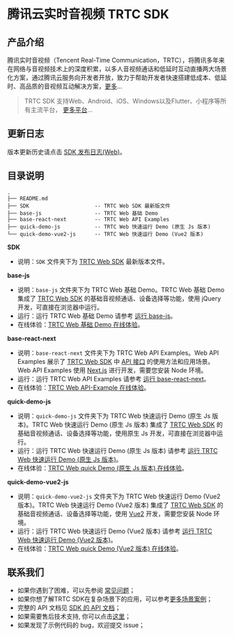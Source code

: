 # 腾讯云实时音视频 TRTC SDK

## 产品介绍

腾讯实时音视频（Tencent Real-Time Communication，TRTC），将腾讯多年来在网络与音视频技术上的深度积累，以多人音视频通话和低延时互动直播两大场景化方案，通过腾讯云服务向开发者开放，致力于帮助开发者快速搭建低成本、低延时、高品质的音视频互动解决方案，[更多](https://cloud.tencent.com/document/product/647/16788)...

> TRTC SDK 支持Web、Android、iOS、Windows以及Flutter、小程序等所有主流平台， [更多平台](https://github.com/LiteAVSDK?q=TRTC_&type=all&sort=)...

## 更新日志

版本更新历史请点击 [SDK 发布日志(Web)](https://cloud.tencent.com/document/product/647/38958)。

## 目录说明

```
.
├── README.md
├── SDK                     -- TRTC Web SDK 最新版文件
├── base-js                 -- TRTC Web 基础 Demo
├── base-react-next         -- TRTC Web API Examples
├── quick-demo-js           -- TRTC Web 快速运行 Demo (原生 Js 版本)
└── quick-demo-vue2-js      -- TRTC Web 快速运行 Demo (Vue2 版本)
```

**SDK**

- 说明：`SDK` 文件夹下为 [TRTC Web SDK](https://www.npmjs.com/package/trtc-js-sdk) 最新版本文件。

**base-js**

- 说明：`base-js` 文件夹下为 TRTC Web 基础 Demo。TRTC Web 基础 Demo 集成了 [TRTC Web SDK](https://www.npmjs.com/package/trtc-js-sdk) 的基础音视频通话、设备选择等功能，使用 jQuery 开发，可直接在浏览器中运行。
- 运行：运行 TRTC Web 基础 Demo 请参考 [运行 base-js](https://github.com/LiteAVSDK/TRTC_Web/tree/master/base-js)。
- 在线体验：[TRTC Web 基础 Demo 在线体验](https://web.sdk.qcloud.com/trtc/webrtc/demo/latest/official-demo/index.html)。

**base-react-next**

- 说明：`base-react-next` 文件夹下为 TRTC Web API Examples。Web API Examples 展示了 [TRTC Web SDK](https://www.npmjs.com/package/trtc-js-sdk) 中 [API 接口](https://web.sdk.qcloud.com/trtc/webrtc/doc/zh-cn/Client.html) 的使用方法和应用场景。Web API Examples 使用 [Next.js](https://www.nextjs.cn/) 进行开发，需要您安装 Node 环境。
- 运行：运行 TRTC Web API Examples 请参考 [运行 base-react-next](https://github.com/LiteAVSDK/TRTC_Web/tree/master/base-react-next)。
- 在线体验：[TRTC Web API-Example 在线体验](https://web.sdk.qcloud.com/trtc/webrtc/demo/api-sample/basic-rtc.html)。

**quick-demo-js**

- 说明：`quick-demo-js` 文件夹下为 TRTC Web 快速运行 Demo (原生 Js 版本)。TRTC Web 快速运行 Demo (原生 Js 版本) 集成了 [TRTC Web SDK](https://www.npmjs.com/package/trtc-js-sdk) 的基础音视频通话、设备选择等功能，使用原生 Js 开发，可直接在浏览器中运行。
- 运行：运行 TRTC Web 快速运行 Demo (原生 Js 版本) 请参考 [运行 TRTC Web 快速运行 Demo (原生 Js 版本)](https://github.com/LiteAVSDK/TRTC_Web/tree/master/quick-demo-js)。
- 在线体验：[TRTC Web quick Demo (原生 Js 版本) 在线体验](https://web.sdk.qcloud.com/trtc/webrtc/demo/quick-demo-js/index.html)。

**quick-demo-vue2-js**

- 说明：`quick-demo-vue2-js` 文件夹下为 TRTC Web 快速运行 Demo (Vue2 版本)。TRTC Web 快速运行 Demo (Vue2 版本) 集成了 [TRTC Web SDK](https://www.npmjs.com/package/trtc-js-sdk) 的基础音视频通话、设备选择等功能，使用 [Vue2](https://cn.vuejs.org/index.html) 开发，需要您安装 Node 环境。
- 运行：运行 TRTC Web 快速运行 Demo (Vue2 版本) 请参考 [运行 TRTC Web 快速运行 Demo (Vue2 版本)](https://github.com/LiteAVSDK/TRTC_Web/tree/master/quick-demo-vue2-js)。
- 在线体验：[TRTC Web quick Demo (Vue2 版本) 在线体验](https://web.sdk.qcloud.com/trtc/webrtc/demo/quick-demo-vue2-js/index.html)。


## 联系我们

- 如果你遇到了困难，可以先参阅 [常见问题](https://cloud.tencent.com/document/product/647/43018)；
- 如果你想了解TRTC SDK在复杂场景下的应用，可以参考[更多场景案例](https://cloud.tencent.com/document/product/647/57486)；
- 完整的 API 文档见 [SDK 的 API 文档](https://web.sdk.qcloud.com/trtc/webrtc/doc/zh-cn/index.html)；
- 如果需要售后技术支持, 你可以点击[这里](https://cloud.tencent.com/document/product/647/19906)；
- 如果发现了示例代码的 bug，欢迎提交 issue；

